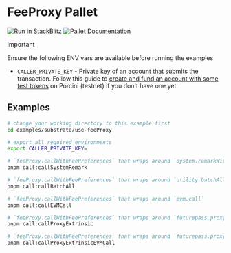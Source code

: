 # FeeProxy Pallet

[![Run in StackBlitz](https://img.shields.io/badge/Open_in_StackBlitz-1269D3?style=for-the-badge&logo=stackblitz&logoColor=white)](https://stackblitz.com/github/futureversecom/trn-examples?file=examples%2Fsubstrate%2Fuse-feeProxy%2FREADME.md&title=FeeProxy%20Pallet%20Examples) [![Pallet Documentation](https://img.shields.io/badge/Pallet_Documentation-black?style=for-the-badge&logo=googledocs&logoColor=white)](https://docs-beta.therootnetwork.com/buidl/substrate/pallet-feeProxy)

> [!IMPORTANT]
> Ensure the following ENV vars are available before running the examples
>
> - `CALLER_PRIVATE_KEY` - Private key of an account that submits the transaction. Follow this guide to [create and fund an account with some test tokens](../../GUIDES.md) on Porcini (testnet) if you don't have one yet.

## Examples

```bash
# change your working directory to this example first
cd examples/substrate/use-feeProxy

# export all required environments
export CALLER_PRIVATE_KEY=

# `feeProxy.callWithFeePreferences` that wraps around `system.remarkWithEvent`
pnpm call:callSystemRemark

# `feeProxy.callWithFeePreferences` that wraps around `utility.batchAll`
pnpm call:callBatchAll

# `feeProxy.callWithFeePreferences` that wraps around `evm.call`
pnpm call:callEVMCall

# `feeProxy.callWithFeePreferences` that wraps around `futurepass.proxyExtrinsic`
pnpm call:callProxyExtrinsic

# `feeProxy.callWithFeePreferences` that wraps around `futurepass.proxyExtrinsic` then `emv.call`
pnpm call:callProxyExtrinsicEVMCall

```

